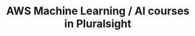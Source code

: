 ---
title: "AWS Machine Learning / AI courses in Pluralsight"
excerpt: "AWS has a number of machine learning and artificial intelligence services and products that can be used in conjunction with each other to make smart applications. In this path you’ll become familiar with them and see each one in action."
type: collection
heat: 13234

items:
  - courses/pluralsight-getting-started-with-amazon-lex
  - courses/pluralsight-analyzing-text-on-aws-with-amazon-comprehend
  - courses/pluralsight-building-a-voice-enabled-serverless-website-with-aws-polly
  - courses/pluralsight-translating-languages-on-aws-with-amazon-translate
  - courses/pluralsight-turning-speech-into-text-on-aws-with-amazon-transcribe
  - courses/pluralsight-developing-applications-with-aws-rekognition
  - courses/pluralsight-build-train-and-deploy-machine-learning-models-with-aws-sagemaker
  - courses/pluralsight-deep-learning-instances-and-frameworks-on-aws

levels:
  - Beginner
  - Advanced

topics:
  - AI
  - AWS AI

images:
  - url: https://pluralsight2.imgix.net/paths/images/aws-certified-devops-engineer-25d912e3da.png
    width: 512
    height: 512
    title: "AWS Machine Learning / AI"
---